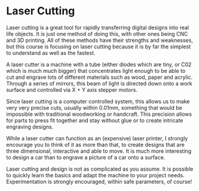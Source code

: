 # Laser Cutting

Laser cutting is a great tool for rapidly transferring digital designs into real life objects. It is just one method of doing this, with other ones being CNC and 3D printing. All of these methods have their strengths and weaknesses, but this course is focusing on laser cutting because it is by far the simplest to understand as well as the fastest.

A laser cutter is a machine with a tube \(either diodes which are tiny, or C02 which is much much bigger\) that concentrates light enough to be able to cut and engrave lots of different materials such as wood, paper and acrylic. Through a series of mirrors, this beam of light is directed down onto a work surface and controlled via X + Y axis stepper motors. 

Since laser cutting is a computer controlled system, this allows us to make very very precise cuts, usually within 0.01mm, something that would be impossible with traditional woodworking or handcraft. This precision allows for parts to press fit together and stay without glue or to create intricate engraving designs.

While a laser cutter can function as an \(expensive\) laser printer, I strongly encourage you to think of it as more than that, to create designs that are three dimensional, interactive and able to move. It is much more interesting to design a car than to engrave a picture of a car onto a surface.

Laser cutting and design is not as complicated as you assume. It is possible to quickly learn the basics and adapt the machine to your project needs. Experimentation is strongly encouraged, within safe parameters, of course!

